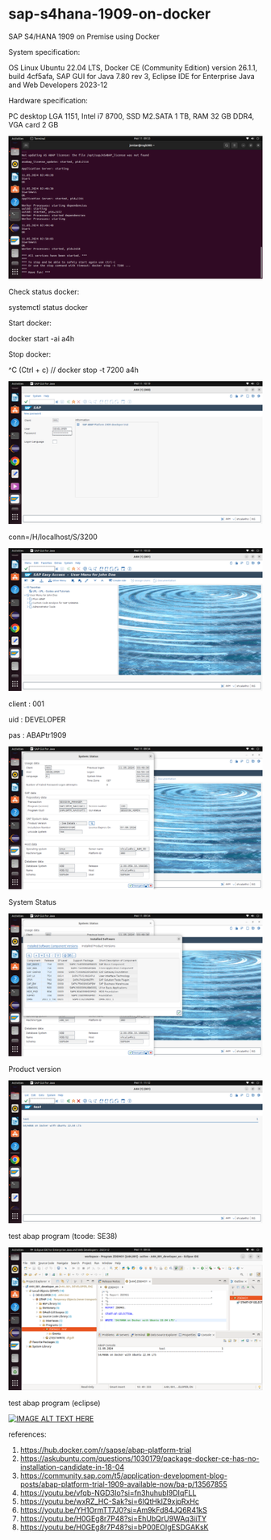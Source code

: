 # sap-s4hana-1909-on-docker
SAP S4/HANA 1909 on Premise using Docker

System specification:

OS Linux Ubuntu 22.04 LTS, Docker CE (Community Edition) version 26.1.1, build 4cf5afa, SAP GUI for Java 7.80 rev 3, Eclipse IDE for Enterprise Java and Web Developers 2023-12

Hardware specification:

PC desktop LGA 1151, Intel i7 8700, SSD M2.SATA 1 TB, RAM 32 GB DDR4, VGA card 2 GB

![alt text](https://github.com/jenizar/sap-s4hana-1909-on-docker/blob/main/screenshot/pic1.png)

Check status docker:

systemctl status docker

Start docker:

docker start -ai a4h

Stop docker:

^C (Ctrl + c)  //  docker stop -t 7200 a4h

![alt text](https://github.com/jenizar/sap-s4hana-1909-on-docker/blob/main/screenshot/pic2.png)

conn=/H/localhost/S/3200

![alt text](https://github.com/jenizar/sap-s4hana-1909-on-docker/blob/main/screenshot/pic3.png)

client : 001

uid : DEVELOPER 

pas : ABAPtr1909

![alt text](https://github.com/jenizar/sap-s4hana-1909-on-docker/blob/main/screenshot/pic4.png)

System Status 

![alt text](https://github.com/jenizar/sap-s4hana-1909-on-docker/blob/main/screenshot/pic5.png)

Product version

![alt text](https://github.com/jenizar/sap-s4hana-1909-on-docker/blob/main/screenshot/pic6.png)

test abap program (tcode: SE38)

![alt text](https://github.com/jenizar/sap-s4hana-1909-on-docker/blob/main/screenshot/pic7.png)

test abap program (eclipse)

[![IMAGE ALT TEXT HERE](http://img.youtube.com/vi/MFVuuwMqXq8/0.jpg)](http://www.youtube.com/watch?v=MFVuuwMqXq8)

references:
1. https://hub.docker.com/r/sapse/abap-platform-trial   
2. https://askubuntu.com/questions/1030179/package-docker-ce-has-no-installation-candidate-in-18-04
3. https://community.sap.com/t5/application-development-blog-posts/abap-platform-trial-1909-available-now/ba-p/13567855
4. https://youtu.be/vfqb-NGD3Io?si=fn3huhubI9DIqFLL
5. https://youtu.be/wxRZ_HC-Sak?si=6IQtHklZ9xjpRxHc
6. https://youtu.be/YH1OrmTT7J0?si=Am9kFd84JQ6R41kS
7. https://youtu.be/H0GEg8r7P48?si=EhUbQrU9WAq3iiTY
8. https://youtu.be/H0GEg8r7P48?si=bP00EOIgESDGAKsK


